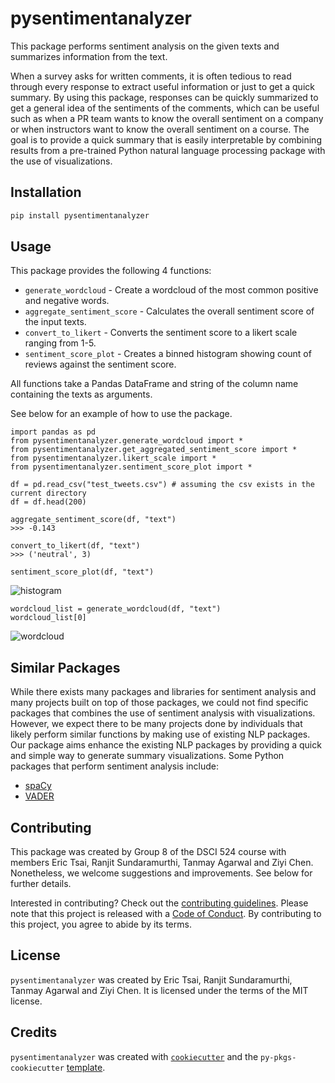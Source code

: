 # pysentimentanalyzer

This package performs sentiment analysis on the given texts and summarizes information from the text.

When a survey asks for written comments, it is often tedious to read through every response to extract useful information or just to get a quick summary.
By using this package, responses can be quickly summarized to get a general idea of the sentiments of the comments, which can be useful such as when a PR
team wants to know the overall sentiment on a company or when instructors want to know the overall sentiment on a course. The goal is to provide a quick
summary that is easily interpretable by combining results from a pre-trained Python natural language processing package with the use of visualizations.

## Installation

```bash
pip install pysentimentanalyzer
```

## Usage

This package provides the following 4 functions:

* `generate_wordcloud` - Create a wordcloud of the most common positive and negative words.
* `aggregate_sentiment_score` - Calculates the overall sentiment score of the input texts.
* `convert_to_likert` - Converts the sentiment score to a likert scale ranging from 1-5.
* `sentiment_score_plot` - Creates a binned histogram showing count of reviews against the sentiment score.

All functions take a Pandas DataFrame and string of the column name containing the texts as arguments.

See below for an example of how to use the package.

```
import pandas as pd
from pysentimentanalyzer.generate_wordcloud import *
from pysentimentanalyzer.get_aggregated_sentiment_score import *
from pysentimentanalyzer.likert_scale import *
from pysentimentanalyzer.sentiment_score_plot import *

df = pd.read_csv("test_tweets.csv") # assuming the csv exists in the current directory
df = df.head(200)       
```

```
aggregate_sentiment_score(df, "text")
>>> -0.143
```

```
convert_to_likert(df, "text")
>>> ('neutral', 3)
```

```
sentiment_score_plot(df, "text")
```
![histogram](img/histogram_output.png)

```
wordcloud_list = generate_wordcloud(df, "text")
wordcloud_list[0]
```
![wordcloud](img/wordcloud_output.png)

## Similar Packages

While there exists many packages and libraries for sentiment analysis and many projects built on top of those packages, we could not find specific packages that combines the use of sentiment analysis with visualizations. However, we expect there to be many projects done by individuals that likely perform similar functions by making use of existing NLP packages. Our package aims enhance the existing NLP packages by providing a quick and simple way to generate summary visualizations.
Some Python packages that perform sentiment analysis include:

* [spaCy](https://spacy.io/)
* [VADER](https://github.com/cjhutto/vaderSentiment)

## Contributing

This package was created by Group 8 of the DSCI 524 course with members Eric Tsai, Ranjit Sundaramurthi, Tanmay Agarwal and Ziyi Chen. Nonetheless, we welcome suggestions and improvements. See below for further details.

Interested in contributing? Check out the [contributing guidelines](CONTRIBUTING.md). Please note that this project is released with a [Code of Conduct](CONDUCT.md). By contributing to this project, you agree to abide by its terms.

## License

`pysentimentanalyzer` was created by Eric Tsai, Ranjit Sundaramurthi, Tanmay Agarwal and Ziyi Chen. It is licensed under the terms of the MIT license.

## Credits

`pysentimentanalyzer` was created with [`cookiecutter`](https://cookiecutter.readthedocs.io/en/latest/) and the `py-pkgs-cookiecutter` [template](https://github.com/py-pkgs/py-pkgs-cookiecutter).
